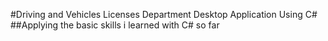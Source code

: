 #Driving and Vehicles Licenses Department Desktop Application Using C#
##Applying the basic skills i learned with C# so far
